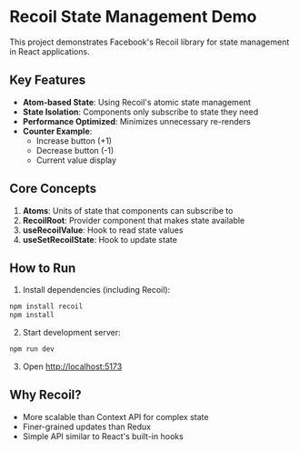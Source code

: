 # Recoil State Management Demo

This project demonstrates Facebook's Recoil library for state management in React applications.

## Key Features

- **Atom-based State**: Using Recoil's atomic state management
- **State Isolation**: Components only subscribe to state they need
- **Performance Optimized**: Minimizes unnecessary re-renders
- **Counter Example**:
  - Increase button (+1)
  - Decrease button (-1)
  - Current value display

## Core Concepts

1. **Atoms**: Units of state that components can subscribe to
2. **RecoilRoot**: Provider component that makes state available
3. **useRecoilValue**: Hook to read state values
4. **useSetRecoilState**: Hook to update state

## How to Run

1. Install dependencies (including Recoil):
```bash
npm install recoil
npm install
```

2. Start development server:
```bash
npm run dev
```

3. Open [http://localhost:5173](http://localhost:5173)

## Why Recoil?

- More scalable than Context API for complex state
- Finer-grained updates than Redux
- Simple API similar to React's built-in hooks